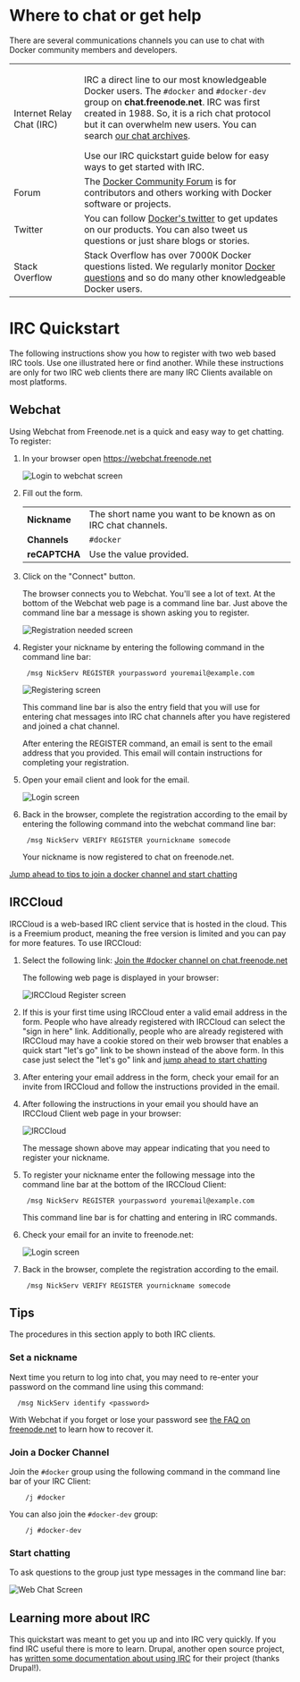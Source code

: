<!--[metadata]>
+++
title = "Where to chat or get help"
description = "Describes Docker's communication channels"
keywords = ["IRC, Google group, Twitter, blog,  Stackoverflow"]
[menu.main]
parent = "mn_oss_contrib"
weight=3
+++
<![end-metadata]-->

<style type="text/css">
/* @TODO add 'no-zebra' table-style to the docs-base stylesheet */
/* Table without "zebra" striping */
.content-body table.no-zebra tr {
  background-color: transparent;
}
</style>

# Where to chat or get help

There are several communications channels you can use to chat with Docker
community members and developers.

<table>
  <col width="25%">
  <col width="75%">
  <tr>
    <td>Internet Relay Chat (IRC)</th>
    <td>
      <p>
        IRC a direct line to our most knowledgeable Docker users.
        The <code>#docker</code> and <code>#docker-dev</code> group on
        <strong>chat.freenode.net</strong>. IRC was first created in 1988.
        So, it is a rich chat protocol but it can overwhelm new users. You can search
        <a href="https://botbot.me/freenode/docker/#" target="_blank">our chat archives</a>.
      </p>
      Use our IRC quickstart guide below for easy ways to get started with IRC.
    </td>
  </tr>
  <tr>
    <td>Forum</td>
    <td>
      The <a href="https://forums.docker.com/"
      target="_blank">Docker Community Forum</a> is for contributors and others working with Docker software or projects.
    </td>
  </tr>
  <tr>
    <td>Twitter</td>
    <td>
      You can follow <a href="https://twitter.com/docker/" target="_blank">Docker's twitter</a>
      to get updates on our products. You can also tweet us questions or just
      share blogs or stories.
    </td>
  </tr>
  <tr>
    <td>Stack Overflow</td>
    <td>
      Stack Overflow has over 7000K Docker questions listed. We regularly
      monitor <a href="http://stackoverflow.com/search?tab=newest&q=docker" target="_blank">Docker questions</a>
      and so do many other knowledgeable Docker users.
    </td>
  </tr>
</table>


# IRC Quickstart

The following instructions show you how to register with two web based IRC
tools. Use one illustrated here or find another. While these instructions are
only for two IRC web clients there are many IRC Clients available on most
platforms.

## Webchat

Using Webchat from Freenode.net is a quick and easy way to get chatting. To
register:

1. In your browser open <a href="https://webchat.freenode.net" target="_blank">https://webchat.freenode.net</a>

    ![Login to webchat screen](images/irc_connect.png)

2. Fill out the form.

    <table class="no-zebra" style="width: auto">
      <tr>
        <td><b>Nickname</b></td>
        <td>The short name you want to be known as on IRC chat channels.</td>
      </tr>
      <tr>
        <td><b>Channels</b></td>
        <td><code>#docker</code></td>
      </tr>
      <tr>
        <td><b>reCAPTCHA</b></td>
        <td>Use the value provided.</td>
      </tr>
    </table>

3. Click on the "Connect" button.

    The browser connects you to Webchat. You'll see a lot of text. At the bottom of
    the Webchat web page is a command line bar. Just above the command line bar
    a message is shown asking you to register.

    ![Registration needed screen](images/irc_after_login.png)

4. Register your nickname by entering the following command in the
command line bar:

        /msg NickServ REGISTER yourpassword youremail@example.com

    ![Registering screen](images/register_nic.png)

    This command line bar is also the entry field that you will use for entering
    chat messages into IRC chat channels after you have registered and joined a
    chat channel.

    After entering the REGISTER command, an email is sent to the email address
    that you provided. This email will contain instructions for completing
    your registration.

5. Open your email client and look for the email.

    ![Login screen](images/register_email.png)

6. Back in the browser, complete the registration according to the email
by entering the following command into the webchat command line bar:

        /msg NickServ VERIFY REGISTER yournickname somecode

    Your nickname is now registered to chat on freenode.net.

[Jump ahead to tips to join a docker channel and start chatting](#tips)  

## IRCCloud

IRCCloud is a web-based IRC client service that is hosted in the cloud. This is
a Freemium product, meaning the free version is limited and you can pay for more
features. To use IRCCloud:

1. Select the following link:
  <a href="https://www.irccloud.com/invite?channel=%23docker&amp;hostname=chat.freenode.net&amp;port=6697" target="_blank">Join the #docker channel on chat.freenode.net</a>

    The following web page is displayed in your browser:

    ![IRCCloud Register screen](images/irccloud-join.png)

2. If this is your first time using IRCCloud enter a valid email address in the
form. People who have already registered with IRCCloud can select the "sign in
here" link. Additionally, people who are already registered with IRCCloud may
have a cookie stored on their web browser that enables a quick start "let's go"
link to be shown instead of the above form. In this case just select the
"let's go" link and [jump ahead to start chatting](#start-chatting)

3. After entering your email address in the form, check your email for an invite
from IRCCloud and follow the instructions provided in the email.

4. After following the instructions in your email you should have an IRCCloud
Client web page in your browser:

    ![IRCCloud](images/irccloud-register-nick.png)

    The message shown above may appear indicating that you need to register your
    nickname.

5. To register your nickname enter the following message into the command line bar
at the bottom of the IRCCloud Client:

        /msg NickServ REGISTER yourpassword youremail@example.com

    This command line bar is for chatting and entering in IRC commands.

6. Check your email for an invite to freenode.net:

    ![Login screen](images/register_email.png)

7. Back in the browser, complete the registration according to the email.

        /msg NickServ VERIFY REGISTER yournickname somecode

## Tips

The procedures in this section apply to both IRC clients.

### Set a nickname

Next time you return to log into chat, you may need to re-enter your password
on the command line using this command:

      /msg NickServ identify <password>

With Webchat if you forget or lose your password see <a
href="https://freenode.net/faq.shtml#sendpass" target="_blank">the FAQ on
freenode.net</a> to learn how to recover it.

### Join a Docker Channel

Join the `#docker` group using the following command in the command line bar of
your IRC Client:

        /j #docker

You can also join the `#docker-dev` group:

        /j #docker-dev

### Start chatting

To ask questions to the group just type messages in the command line bar:

  ![Web Chat Screen](images/irc_chat.png)

## Learning more about IRC

This quickstart was meant to get you up and into IRC very quickly. If you find
IRC useful there is more to learn. Drupal, another open source project,
has <a href="https://www.drupal.org/irc/setting-up" target="_blank">
written some documentation about using IRC</a> for their project
(thanks Drupal!).
